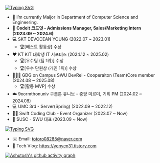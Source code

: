 [![Typing SVG](https://readme-typing-svg.demolab.com?font=Fira+Code&pause=1000&color=F7F7F7&width=435&lines=Record)](https://git.io/typing-svg)

- 🔭 I’m currently Maijor in Department of Computer Science and Engineering.
- 💜 **Codeit 코드잇 - Admissions Manager, Sales/Marketing Intern (2023.09 ~ 2024.6)**
- 💻 SKT DEVOCEAN YOUNG (2022.07 ~ 2023.01)
  - 🏆[베스트 활동상] 수상
- ❤️ KT KIT 대학생 IT 서포터즈 (2024.12 ~ 2025.02)
  - 🏆[우수팀 (팀 1위)] 수상
  - 🏆[우수 단원상 (개인 1위)] 수상
- 👩🏻‍🎓 GDG on Campus SWU DevRel - Cooperaiton (Team)Core member (2024.08 ~ 2025.08)
  - 🏆[활동 MVP] 수상
- ☁️ 9oormthonuniv 구름톤 유니브 - 중앙 미르미, 기획 PM (2024.02 ~ 2024.08)
- 💻 UMC 3rd - Server(Spring) (2022.09 ~ 2022.12)
- 📱🍏 Swift Coding Club - Event Organizer (2023.07 ~ Now)
- 👥 SUSC - SWU 대표 (2023.09 ~ Now)

[![Typing SVG](https://readme-typing-svg.demolab.com?font=Fira+Code&pause=1000&color=F7F7F7&width=435&lines=Contact)](https://git.io/typing-svg)
- ✉️ Email: totoro08285@naver.com
- 🏡 Tech Vlog: https://yenyen31.tistory.com

[![Ashutosh's github activity graph](https://github-readme-activity-graph.vercel.app/graph?username=yenyen31&theme=high-contrast)](https://github.com/ashutosh00710/github-readme-activity-graph)
